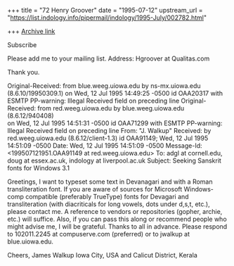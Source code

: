 +++
title = "72 Henry Groover"
date = "1995-07-12"
upstream_url = "https://list.indology.info/pipermail/indology/1995-July/002782.html"

+++
[Archive link](https://list.indology.info/pipermail/indology/1995-July/002782.html)

Subscribe

Please add me to your mailing list.  Address: Hgroover at Qualitas.com

Thank you.



Original-Received:  from blue.weeg.uiowa.edu by 
                   ns-mx.uiowa.edu (8.6.10/19950309.1)	on Wed, 12 Jul 1995 
                   14:49:25 -0500 id OAA20317 with ESMTP 
PP-warning: Illegal Received field on preceding line
Original-Received:  from 
                   red.weeg.uiowa.edu by blue.weeg.uiowa.edu (8.6.12/940408)	 
                   on Wed, 12 Jul 1995 14:51:31 -0500 id OAA71299 with ESMTP 
PP-warning: Illegal Received field on preceding line
From: "J. Walkup" <jwalkup at blue.weeg.uiowa.edu>
Received: by red.weeg.uiowa.edu (8.6.12/client-1.3)	id OAA91149;
          Wed, 12 Jul 1995 14:51:09 -0500
Date: Wed, 12 Jul 1995 14:51:09 -0500
Message-Id: <199507121951.OAA91149 at red.weeg.uiowa.edu>
To: adgl at cornell.edu, doug at essex.ac.uk, indology at liverpool.ac.uk
Subject: Seeking Sanskrit fonts for Windows 3.1

Greetings,
	I want to typeset some text in Devanagari and with a Roman
transliteration font.  If you are aware of sources for Microsoft Windows-comp
compatible (preferably TrueType) fonts for Devagari and transliteration (with
diacriticals for long vowels, dots under d,s,t, etc.), please contact me.
	A reference to vendors or repositories (gopher, archie, etc.) will 
suffice.  Also, if you can pass this along or recommend people who might advise
me, I will be grateful.
	Thanks to all in advance.
	Please respond to 102011.2245 at compuserve.com (preferred) or to 
jwalkup at blue.uiowa.edu.

Cheers, James Walkup  Iowa City, USA and Calicut District, Kerala





